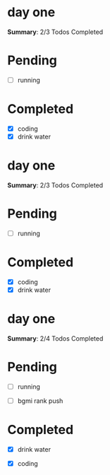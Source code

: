 # day one

 **Summary**: 2/3 Todos Completed 

# Pending 
- [ ] running


# Completed 
- [x] coding
- [x] drink water

# day one

 **Summary**: 2/3 Todos Completed 

# Pending 
- [ ] running


# Completed 
- [x] coding
- [x] drink water

# day one

 **Summary**: 2/4 Todos Completed 

# Pending 
- [ ] running
- [ ] bgmi rank push


# Completed 
- [x] drink water
- [x] coding

